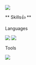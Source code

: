 <img src = "https://img.shields.io/github/followers/jadeidol1?style=social"> 

** Skills👍 **

Languages

<img src = "https://img.shields.io/badge/JavaScript-F7DF1E?style=flat-square&logo=JavaScript&logoColor=white"/>  <img src = "https://img.shields.io/badge/React-61DAFB?style=flat-square&logo=React&logoColor=white"/>  

Tools

<img src = "https://img.shields.io/badge/Visual Studio Code-007ACC?style=flat-square&logo=Visual Studio Code&logoColor=white"/>  

